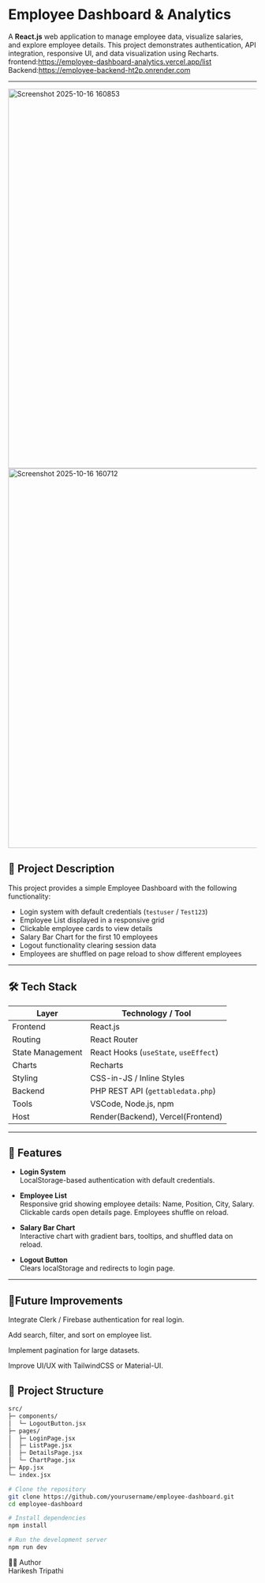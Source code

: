 # Employee Dashboard & Analytics

A **React.js** web application to manage employee data, visualize salaries, and explore employee details. This project demonstrates authentication, API integration, responsive UI, and data visualization using Recharts.<br>
frontend:https://employee-dashboard-analytics.vercel.app/list <br>
Backend:https://employee-backend-ht2p.onrender.com

---
<img width="1366" height="768" alt="Screenshot 2025-10-16 160853" src="https://github.com/user-attachments/assets/e031bd4e-862b-440d-b619-850aeddfaf4c" />

<img width="1366" height="768" alt="Screenshot 2025-10-16 160712" src="https://github.com/user-attachments/assets/afd583e7-89d5-4d62-9e36-3271996db20f" />


## 📖 Project Description

This project provides a simple Employee Dashboard with the following functionality:

- Login system with default credentials (`testuser` / `Test123`)  
- Employee List displayed in a responsive grid  
- Clickable employee cards to view details  
- Salary Bar Chart for the first 10 employees  
- Logout functionality clearing session data  
- Employees are shuffled on page reload to show different employees  

---

## 🛠 Tech Stack

| Layer            | Technology / Tool          |
|-----------------|---------------------------|
| Frontend        | React.js                  |
| Routing         | React Router              |
| State Management| React Hooks (`useState`, `useEffect`) |
| Charts          | Recharts                  |
| Styling         | CSS-in-JS / Inline Styles |
| Backend   | PHP REST API (`gettabledata.php`) |
| Tools           | VSCode, Node.js, npm      |
| Host         | Render(Backend), Vercel(Frontend)     |

---

## 🚀 Features

- **Login System**  
  LocalStorage-based authentication with default credentials.  

- **Employee List**  
  Responsive grid showing employee details: Name, Position, City, Salary.  
  Clickable cards open details page. Employees shuffle on reload.  

- **Salary Bar Chart**  
  Interactive chart with gradient bars, tooltips, and shuffled data on reload.  

- **Logout Button**  
  Clears localStorage and redirects to login page.  

---

## 📌Future Improvements

Integrate Clerk / Firebase authentication for real login.

Add search, filter, and sort on employee list.

Implement pagination for large datasets.

Improve UI/UX with TailwindCSS or Material-UI.

## 📂 Project Structure

```bash
src/
├─ components/
│  └─ LogoutButton.jsx
├─ pages/
│  ├─ LoginPage.jsx
│  ├─ ListPage.jsx
│  ├─ DetailsPage.jsx
│  └─ ChartPage.jsx
├─ App.jsx
└─ index.jsx

# Clone the repository
git clone https://github.com/yourusername/employee-dashboard.git
cd employee-dashboard

# Install dependencies
npm install

# Run the development server
npm run dev
```
👨‍💻 Author<br>
Harikesh Tripathi

